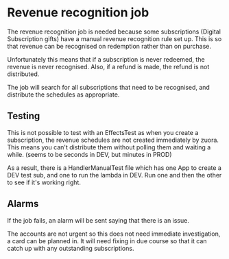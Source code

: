 # Revenue recognition job

The revenue recognition job is needed because some subscriptions (Digital Subscription gifts)
have a manual revenue recognition rule set up.  This is so that revenue can be recognised
on redemption rather than on purchase.

Unfortunately this means that if a subscription is never redeemed, the revenue is never recognised.
Also, if a refund is made, the refund is not distributed.

The job will search for all subscriptions that need to be recognised, and distribute the schedules
as appropriate.

## Testing

This is not possible to test with an EffectsTest as when you create a subscription, the revenue
schedules are not created immediately by zuora.  This means you can't distribute them without
polling them and waiting a while. (seems to be seconds in DEV, but minutes in PROD)

As a result, there is a HandlerManualTest file which has one App to create a DEV test sub, and one
to run the lambda in DEV.  Run one and then the other to see if it's working right.

## Alarms

If the job fails, an alarm will be sent saying that there is an issue.

The accounts are not urgent so this does not need immediate investigation, a card can be planned in.
It will need fixing in due course so that it can catch up with any outstanding subscriptions.
